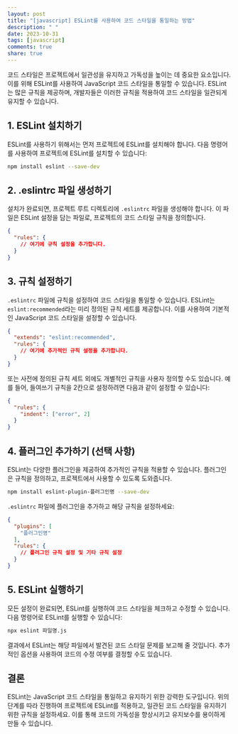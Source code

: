 ```yaml
---
layout: post
title: "[javascript] ESLint를 사용하여 코드 스타일을 통일하는 방법"
description: " "
date: 2023-10-31
tags: [javascript]
comments: true
share: true
---
```


코드 스타일은 프로젝트에서 일관성을 유지하고 가독성을 높이는 데 중요한 요소입니다. 이를 위해 ESLint를 사용하여 JavaScript 코드 스타일을 통일할 수 있습니다. ESLint는 많은 규칙을 제공하며, 개발자들은 이러한 규칙을 적용하여 코드 스타일을 일관되게 유지할 수 있습니다.

## 1. ESLint 설치하기

ESLint를 사용하기 위해서는 먼저 프로젝트에 ESLint를 설치해야 합니다. 다음 명령어를 사용하여 프로젝트에 ESLint를 설치할 수 있습니다:

```bash
npm install eslint --save-dev
```

## 2. .eslintrc 파일 생성하기

설치가 완료되면, 프로젝트 루트 디렉토리에 `.eslintrc` 파일을 생성해야 합니다. 이 파일은 ESLint 설정을 담는 파일로, 프로젝트의 코드 스타일 규칙을 정의합니다.

```json
{
  "rules": {
    // 여기에 규칙 설정을 추가합니다.
  }
}
```

## 3. 규칙 설정하기

`.eslintrc` 파일에 규칙을 설정하여 코드 스타일을 통일할 수 있습니다. ESLint는 `eslint:recommended`라는 미리 정의된 규칙 세트를 제공합니다. 이를 사용하여 기본적인 JavaScript 코드 스타일을 설정할 수 있습니다.

```json
{
  "extends": "eslint:recommended",
  "rules": {
    // 여기에 추가적인 규칙 설정을 추가합니다.
  }
}
```

또는 사전에 정의된 규칙 세트 외에도 개별적인 규칙을 사용자 정의할 수도 있습니다. 예를 들어, 들여쓰기 규칙을 2칸으로 설정하려면 다음과 같이 설정할 수 있습니다:

```json
{
  "rules": {
    "indent": ["error", 2]
  }
}
```

## 4. 플러그인 추가하기 (선택 사항)

ESLint는 다양한 플러그인을 제공하여 추가적인 규칙을 적용할 수 있습니다. 플러그인은 규칙을 정의하고, 프로젝트에서 사용할 수 있도록 도와줍니다.

```bash
npm install eslint-plugin-플러그인명 --save-dev
```

`.eslintrc` 파일에 플러그인을 추가하고 해당 규칙을 설정하세요:

```json
{
  "plugins": [
    "플러그인명"
  ],
  "rules": {
    // 플러그인 규칙 설정 및 기타 규칙 설정
  }
}
```

## 5. ESLint 실행하기

모든 설정이 완료되면, ESLint를 실행하여 코드 스타일을 체크하고 수정할 수 있습니다. 다음 명령어로 ESLint를 실행할 수 있습니다:

```bash
npx eslint 파일명.js
```

결과에서 ESLint는 해당 파일에서 발견된 코드 스타일 문제를 보고해 줄 것입니다. 추가적인 옵션을 사용하여 코드의 수정 여부를 결정할 수도 있습니다.

## 결론

ESLint는 JavaScript 코드 스타일을 통일하고 유지하기 위한 강력한 도구입니다. 위의 단계를 따라 진행하여 프로젝트에 ESLint를 적용하고, 일관된 코드 스타일을 유지하기 위한 규칙을 설정하세요. 이를 통해 코드의 가독성을 향상시키고 유지보수를 용이하게 만들 수 있습니다.